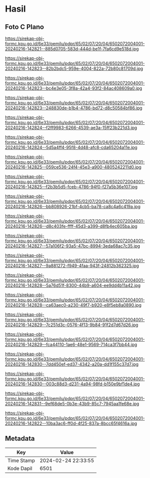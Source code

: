 # Hasil

## Foto C Plano

https://sirekap-obj-formc.kpu.go.id/6e33/pemilu/pdpr/65/02/07/20/04/6502072004001-20240216-142821--885d0705-583d-444d-be1f-7fa6cd9e518d.jpg

https://sirekap-obj-formc.kpu.go.id/6e33/pemilu/pdpr/65/02/07/20/04/6502072004001-20240216-142823--82b2bdc5-959e-4004-822a-72b80c81709d.jpg

https://sirekap-obj-formc.kpu.go.id/6e33/pemilu/pdpr/65/02/07/20/04/6502072004001-20240216-142823--bc4e3e05-3f8a-42a4-93f2-84ac408609a0.jpg

https://sirekap-obj-formc.kpu.go.id/6e33/pemilu/pdpr/65/02/07/20/04/6502072004001-20240216-142823--248830de-b1b4-4786-bd72-d8c50584bf86.jpg

https://sirekap-obj-formc.kpu.go.id/6e33/pemilu/pdpr/65/02/07/20/04/6502072004001-20240216-142824--f2ff9983-6266-4539-ae3a-15ff23b221d3.jpg

https://sirekap-obj-formc.kpu.go.id/6e33/pemilu/pdpr/65/02/07/20/04/6502072004001-20240216-142824--5d5a4ff4-95f8-4d48-afc8-cda65204a11e.jpg

https://sirekap-obj-formc.kpu.go.id/6e33/pemilu/pdpr/65/02/07/20/04/6502072004001-20240216-142825--059ce536-24f4-45e3-a900-4805242211d0.jpg

https://sirekap-obj-formc.kpu.go.id/6e33/pemilu/pdpr/65/02/07/20/04/6502072004001-20240216-142825--f2b3b5d5-fceb-4786-94f0-f27a5b36e107.jpg

https://sirekap-obj-formc.kpu.go.id/6e33/pemilu/pdpr/65/02/07/20/04/6502072004001-20240216-142826--bb808926-21bf-4cb5-ba78-ca8c4a6c419a.jpg

https://sirekap-obj-formc.kpu.go.id/6e33/pemilu/pdpr/65/02/07/20/04/6502072004001-20240216-142826--d8c403fe-ffff-45d3-a399-d8fb4ec605ba.jpg

https://sirekap-obj-formc.kpu.go.id/6e33/pemilu/pdpr/65/02/07/20/04/6502072004001-20240216-142827--57a106f2-93a5-47bc-8994-3eda68ac7c35.jpg

https://sirekap-obj-formc.kpu.go.id/6e33/pemilu/pdpr/65/02/07/20/04/6502072004001-20240216-142827--9a881272-f949-4faa-943f-24812b362325.jpg

https://sirekap-obj-formc.kpu.go.id/6e33/pemilu/pdpr/65/02/07/20/04/6502072004001-20240216-142828--5a76d51f-8300-44b9-a604-ee9dd4b11a42.jpg

https://sirekap-obj-formc.kpu.go.id/6e33/pemilu/pdpr/65/02/07/20/04/6502072004001-20240216-142828--ca63aec0-a230-49f7-b920-e8f5eb8a0890.jpg

https://sirekap-obj-formc.kpu.go.id/6e33/pemilu/pdpr/65/02/07/20/04/6502072004001-20240216-142829--7c251d3c-0576-4f13-9b84-91f2d7d67d26.jpg

https://sirekap-obj-formc.kpu.go.id/6e33/pemilu/pdpr/65/02/07/20/04/6502072004001-20240216-142829--fca44110-1ae6-48e1-9569-714ca3f7bb44.jpg

https://sirekap-obj-formc.kpu.go.id/6e33/pemilu/pdpr/65/02/07/20/04/6502072004001-20240216-142830--7dd450ef-ed37-4342-a20a-dd1f155c37d7.jpg

https://sirekap-obj-formc.kpu.go.id/6e33/pemilu/pdpr/65/02/07/20/04/6502072004001-20240216-142830--003c88d3-d231-4a94-98fd-b150e9bf1de4.jpg

https://sirekap-obj-formc.kpu.go.id/6e33/pemilu/pdpr/65/02/07/20/04/6502072004001-20240216-142831--9ef68de5-0b3e-43b9-85c7-7945aa1fe68e.jpg

https://sirekap-obj-formc.kpu.go.id/6e33/pemilu/pdpr/65/02/07/20/04/6502072004001-20240216-142822--10ba3ac6-ff0d-4f25-837a-8bcc65f4616a.jpg


## Metadata

| Key        | Value               |
| ---------- | ------------------- |
| Time Stamp | 2024-02-24 22:33:55 |
| Kode Dapil | 6501                |



